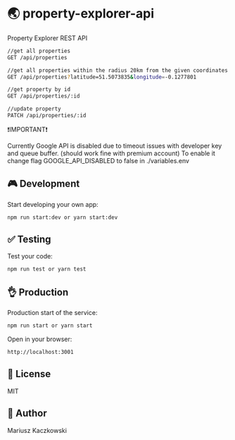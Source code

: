 # 🌏 property-explorer-api

Property Explorer REST API

```bash
//get all properties
GET /api/properties

//get all properties within the radius 20km from the given coordinates 
GET /api/properties?latitude=51.5073835&longitude=-0.1277801

//get property by id
GET /api/properties/:id

//update property
PATCH /api/properties/:id
```

❗IMPORTANT❗

Currently Google API is disabled due to timeout issues with developer key and queue buffer. (should work fine with premium account)
To enable it change flag GOOGLE_API_DISABLED to false in ./variables.env

## 🎮 Development

Start developing your own app:

```bash
npm run start:dev or yarn start:dev
```

## ✅ Testing

Test your code:

```bash
npm run test or yarn test
```

## 👌 Production

Production start of the service:

```bash
npm run start or yarn start
```

Open in your browser:

```bash
http://localhost:3001
```

## 📜 License

MIT

## 👨 Author

Mariusz Kaczkowski
